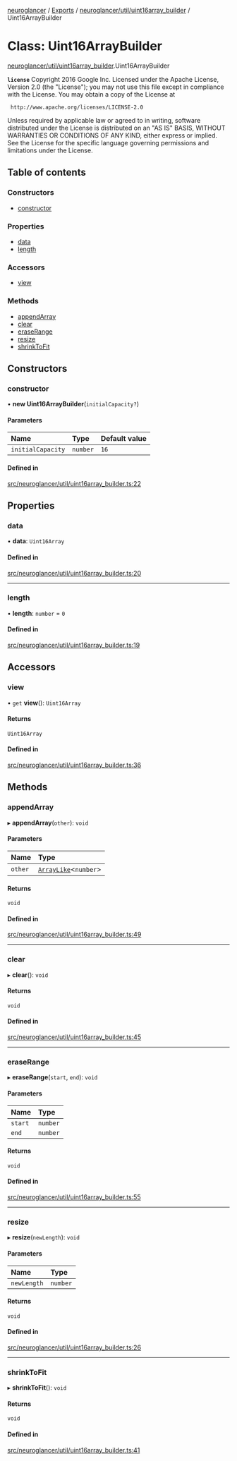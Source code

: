 [neuroglancer](../README.md) / [Exports](../modules.md) / [neuroglancer/util/uint16array\_builder](../modules/neuroglancer_util_uint16array_builder.md) / Uint16ArrayBuilder

# Class: Uint16ArrayBuilder

[neuroglancer/util/uint16array_builder](../modules/neuroglancer_util_uint16array_builder.md).Uint16ArrayBuilder

**`license`**
Copyright 2016 Google Inc.
Licensed under the Apache License, Version 2.0 (the "License");
you may not use this file except in compliance with the License.
You may obtain a copy of the License at

     http://www.apache.org/licenses/LICENSE-2.0

Unless required by applicable law or agreed to in writing, software
distributed under the License is distributed on an "AS IS" BASIS,
WITHOUT WARRANTIES OR CONDITIONS OF ANY KIND, either express or implied.
See the License for the specific language governing permissions and
limitations under the License.

## Table of contents

### Constructors

- [constructor](neuroglancer_util_uint16array_builder.Uint16ArrayBuilder.md#constructor)

### Properties

- [data](neuroglancer_util_uint16array_builder.Uint16ArrayBuilder.md#data)
- [length](neuroglancer_util_uint16array_builder.Uint16ArrayBuilder.md#length)

### Accessors

- [view](neuroglancer_util_uint16array_builder.Uint16ArrayBuilder.md#view)

### Methods

- [appendArray](neuroglancer_util_uint16array_builder.Uint16ArrayBuilder.md#appendarray)
- [clear](neuroglancer_util_uint16array_builder.Uint16ArrayBuilder.md#clear)
- [eraseRange](neuroglancer_util_uint16array_builder.Uint16ArrayBuilder.md#eraserange)
- [resize](neuroglancer_util_uint16array_builder.Uint16ArrayBuilder.md#resize)
- [shrinkToFit](neuroglancer_util_uint16array_builder.Uint16ArrayBuilder.md#shrinktofit)

## Constructors

### constructor

• **new Uint16ArrayBuilder**(`initialCapacity?`)

#### Parameters

| Name | Type | Default value |
| :------ | :------ | :------ |
| `initialCapacity` | `number` | `16` |

#### Defined in

[src/neuroglancer/util/uint16array_builder.ts:22](https://github.com/ActiveBrainAtlas2/neuroglancer/blob/034b457d/src/neuroglancer/util/uint16array_builder.ts#L22)

## Properties

### data

• **data**: `Uint16Array`

#### Defined in

[src/neuroglancer/util/uint16array_builder.ts:20](https://github.com/ActiveBrainAtlas2/neuroglancer/blob/034b457d/src/neuroglancer/util/uint16array_builder.ts#L20)

___

### length

• **length**: `number` = `0`

#### Defined in

[src/neuroglancer/util/uint16array_builder.ts:19](https://github.com/ActiveBrainAtlas2/neuroglancer/blob/034b457d/src/neuroglancer/util/uint16array_builder.ts#L19)

## Accessors

### view

• `get` **view**(): `Uint16Array`

#### Returns

`Uint16Array`

#### Defined in

[src/neuroglancer/util/uint16array_builder.ts:36](https://github.com/ActiveBrainAtlas2/neuroglancer/blob/034b457d/src/neuroglancer/util/uint16array_builder.ts#L36)

## Methods

### appendArray

▸ **appendArray**(`other`): `void`

#### Parameters

| Name | Type |
| :------ | :------ |
| `other` | [`ArrayLike`](../interfaces/neuroglancer_async_computation_encode_compressed_segmentation_request._internal_.ArrayLike.md)<`number`\> |

#### Returns

`void`

#### Defined in

[src/neuroglancer/util/uint16array_builder.ts:49](https://github.com/ActiveBrainAtlas2/neuroglancer/blob/034b457d/src/neuroglancer/util/uint16array_builder.ts#L49)

___

### clear

▸ **clear**(): `void`

#### Returns

`void`

#### Defined in

[src/neuroglancer/util/uint16array_builder.ts:45](https://github.com/ActiveBrainAtlas2/neuroglancer/blob/034b457d/src/neuroglancer/util/uint16array_builder.ts#L45)

___

### eraseRange

▸ **eraseRange**(`start`, `end`): `void`

#### Parameters

| Name | Type |
| :------ | :------ |
| `start` | `number` |
| `end` | `number` |

#### Returns

`void`

#### Defined in

[src/neuroglancer/util/uint16array_builder.ts:55](https://github.com/ActiveBrainAtlas2/neuroglancer/blob/034b457d/src/neuroglancer/util/uint16array_builder.ts#L55)

___

### resize

▸ **resize**(`newLength`): `void`

#### Parameters

| Name | Type |
| :------ | :------ |
| `newLength` | `number` |

#### Returns

`void`

#### Defined in

[src/neuroglancer/util/uint16array_builder.ts:26](https://github.com/ActiveBrainAtlas2/neuroglancer/blob/034b457d/src/neuroglancer/util/uint16array_builder.ts#L26)

___

### shrinkToFit

▸ **shrinkToFit**(): `void`

#### Returns

`void`

#### Defined in

[src/neuroglancer/util/uint16array_builder.ts:41](https://github.com/ActiveBrainAtlas2/neuroglancer/blob/034b457d/src/neuroglancer/util/uint16array_builder.ts#L41)
